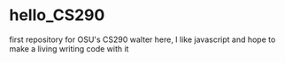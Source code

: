 # hello_CS290
first repository for OSU's CS290
walter here, I like javascript and hope to make a living writing code with it
